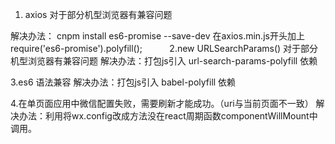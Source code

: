 1. axios 对于部分机型浏览器有兼容问题

解决办法： cnpm install es6-promise --save-dev
          在axios.min.js开头加上
          require('es6-promise').polyfill();
          
2.new URLSearchParams() 对于部分机型浏览器有兼容问题
解决办法：打包js引入 url-search-params-polyfill 依赖

3.es6 语法兼容
解决办法：打包js引入 babel-polyfill 依赖

4.在单页面应用中微信配置失败，需要刷新才能成功。（uri与当前页面不一致）
解决办法：利用将wx.config改成方法没在react周期函数componentWillMount中调用。
